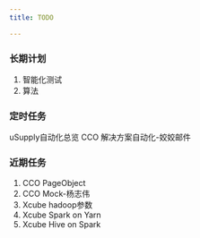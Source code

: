 ```yaml
---
title: TODO

---
```

### 长期计划
1. 智能化测试
2. 算法
### 定时任务
uSupply自动化总览
CCO 解决方案自动化-姣姣邮件
### 近期任务
1. CCO PageObject
2. CCO Mock-杨志伟
3. Xcube hadoop参数
4. Xcube Spark on Yarn
5. Xcube Hive on Spark
